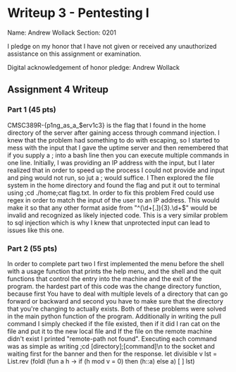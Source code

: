 Writeup 3 - Pentesting I
======

Name: Andrew Wollack
Section: 0201

I pledge on my honor that I have not given or received any unauthorized assistance on this assignment or examination.

Digital acknowledgement of honor pledge: Andrew Wollack

## Assignment 4 Writeup

### Part 1 (45 pts)
CMSC389R-{p1ng_as_a_$erv1c3} is the flag that I found in the home directory of the server after gaining access through command injection. I knew that the problem had something to do with escaping, so I started to mess with the input that I gave the uptime server and then remembered that if you supply a ; into a bash line then you can execute multiple commands in one line. Initially, I was providing an IP address with the input, but I later realized that in order to speed up the process I could not provide and input and ping would not run, so jut a ; would suffice. I Then explored the file system in the home directory and found the flag and put it out to terminal using ;cd ./home;cat flag.txt. In order to fix this problem Fred could use regex in order to match the input of the user to an IP address. This would make it so that any other format aside from "^(\d+[.]){3}.\d+$" would be invalid and recognized as likely injected code. This is a very similar problem to sql injection which is why I knew that unprotected input can lead to issues like this one.

### Part 2 (55 pts)
In order to complete part two I first implemented the menu before the shell with a usage function that prints the help menu, and the shell and the quit functions that control the entry into the machine and the exit of the program. the hardest part of this code was the change directory function, because first You have to deal with multiple levels of a directory that can go forward or backward and second you have to make sure that the directory that you're changing to actually exists. Both of these problems were solved in the main python function of the program.  Additionally in writing the pull command I simply checked if the file existed, then if it did I ran cat on the file and put it to the new local file and If the file on the remote machine didn't exist I printed "remote-path not found". Executing each command was as simple as writing ;cd [directory];[command]\n to the socket and waiting first for the banner and then for the response.
let divisible v lst = List.rev
 (foldl (fun a h -> if (h mod v = 0) then (h::a) else a) [ ] lst) 
